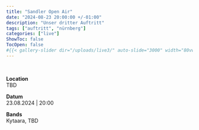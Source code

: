 ```yaml
---
title: "Sandler Open Air"
date: "2024-08-23 20:00:00 +/-01:00"
description: "Unser dritter Auftritt"
tags: ["auftritt", "nürnberg"]
categories: ["live"]
ShowToc: false
TocOpen: false
#{{< gallery-slider dir="/uploads/live3/" auto-slide="3000" width="80vw" height="500px" >}}
---
```


&nbsp;


**Location**  
TBD 

**Datum**  
23.08.2024 | 20:00  

**Bands**  
Kytaara, TBD
